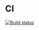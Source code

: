 # CI
[![Build status](https://ci.appveyor.com/api/projects/status/id6v0hekb29g4ou0?svg=true)](https://ci.appveyor.com/project/Dmitruzd21/postman-echo)